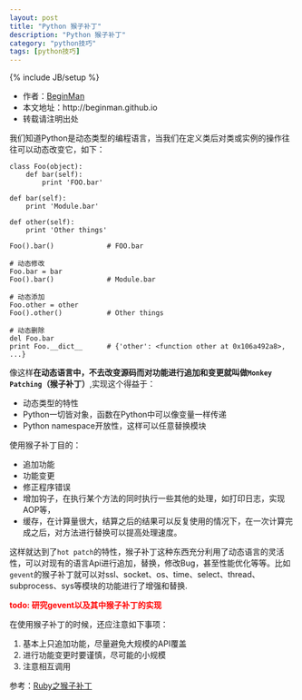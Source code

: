 ```yaml
---
layout: post
title: "Python 猴子补丁"
description: "Python 猴子补丁"
category: "python技巧"
tags: [python技巧]
---
```

{% include JB/setup %}
<ul>
    <li>作者：<a href="http://weibo.com/beginman" target="blank">BeginMan</a></li>
    <li>本文地址：http://beginman.github.io</li>
    <li>转载请注明出处</li>
</ul>
<p>我们知道Python是动态类型的编程语言，当我们在定义类后对类或实例的操作往往可以动态改变它，如下：</p>

<pre><code>class Foo(object):
    def bar(self):
        print 'FOO.bar'

def bar(self):
    print 'Module.bar'

def other(self):
    print 'Other things'

Foo().bar()             # FOO.bar

# 动态修改
Foo.bar = bar
Foo().bar()             # Module.bar

# 动态添加
Foo.other = other
Foo().other()           # Other things

# 动态删除
del Foo.bar
print Foo.__dict__      # {'other': &lt;function other at 0x106a492a8&gt;, ...}
</code></pre>

<p>像这样<strong>在动态语言中，不去改变源码而对功能进行追加和变更就叫做<code>Monkey Patching</code>（猴子补丁）</strong>,实现这个得益于：</p>

<ul>
<li>动态类型的特性</li>
<li>Python一切皆对象，函数在Python中可以像变量一样传递</li>
<li>Python namespace开放性，这样可以任意替换模块</li>
</ul>

<p>使用猴子补丁目的：</p>

<ul>
<li>追加功能 </li>
<li>功能变更 </li>
<li>修正程序错误 </li>
<li>增加钩子，在执行某个方法的同时执行一些其他的处理，如打印日志，实现AOP等， </li>
<li>缓存，在计算量很大，结算之后的结果可以反复使用的情况下，在一次计算完成之后，对方法进行替换可以提高处理速度。 </li>
</ul>

<p>这样就达到了<code>hot patch</code>的特性，猴子补丁这种东西充分利用了动态语言的灵活性，可以对现有的语言Api进行追加，替换，修改Bug，甚至性能优化等等。比如<code>gevent</code>的猴子补丁就可以对ssl、socket、os、time、select、thread、subprocess、sys等模块的功能进行了增强和替换.</p>

<p><b style="color:red">todo: 研究gevent以及其中猴子补丁的实现</b></p>

<p>在使用猴子补丁的时候，还应注意如下事项：</p>

<ol>
<li>基本上只追加功能，尽量避免大规模的API覆盖 </li>
<li>进行功能变更时要谨慎，尽可能的小规模 </li>
<li>注意相互调用</li>
</ol>

<p>参考：<a href="http://ningandjiao.iteye.com/blog/1567759">Ruby之猴子补丁</a></p>

